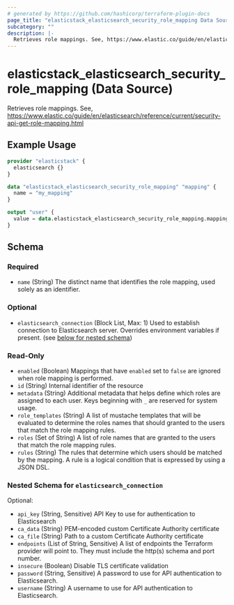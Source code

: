 ```yaml
---
# generated by https://github.com/hashicorp/terraform-plugin-docs
page_title: "elasticstack_elasticsearch_security_role_mapping Data Source - terraform-provider-elasticstack"
subcategory: ""
description: |-
  Retrieves role mappings. See, https://www.elastic.co/guide/en/elasticsearch/reference/current/security-api-get-role-mapping.html
---
```


# elasticstack_elasticsearch_security_role_mapping (Data Source)

Retrieves role mappings. See, https://www.elastic.co/guide/en/elasticsearch/reference/current/security-api-get-role-mapping.html

## Example Usage

```terraform
provider "elasticstack" {
  elasticsearch {}
}

data "elasticstack_elasticsearch_security_role_mapping" "mapping" {
  name = "my_mapping"
}

output "user" {
  value = data.elasticstack_elasticsearch_security_role_mapping.mapping.name
}
```

<!-- schema generated by tfplugindocs -->
## Schema

### Required

- `name` (String) The distinct name that identifies the role mapping, used solely as an identifier.

### Optional

- `elasticsearch_connection` (Block List, Max: 1) Used to establish connection to Elasticsearch server. Overrides environment variables if present. (see [below for nested schema](#nestedblock--elasticsearch_connection))

### Read-Only

- `enabled` (Boolean) Mappings that have `enabled` set to `false` are ignored when role mapping is performed.
- `id` (String) Internal identifier of the resource
- `metadata` (String) Additional metadata that helps define which roles are assigned to each user. Keys beginning with `_` are reserved for system usage.
- `role_templates` (String) A list of mustache templates that will be evaluated to determine the roles names that should granted to the users that match the role mapping rules.
- `roles` (Set of String) A list of role names that are granted to the users that match the role mapping rules.
- `rules` (String) The rules that determine which users should be matched by the mapping. A rule is a logical condition that is expressed by using a JSON DSL.

<a id="nestedblock--elasticsearch_connection"></a>
### Nested Schema for `elasticsearch_connection`

Optional:

- `api_key` (String, Sensitive) API Key to use for authentication to Elasticsearch
- `ca_data` (String) PEM-encoded custom Certificate Authority certificate
- `ca_file` (String) Path to a custom Certificate Authority certificate
- `endpoints` (List of String, Sensitive) A list of endpoints the Terraform provider will point to. They must include the http(s) schema and port number.
- `insecure` (Boolean) Disable TLS certificate validation
- `password` (String, Sensitive) A password to use for API authentication to Elasticsearch.
- `username` (String) A username to use for API authentication to Elasticsearch.


